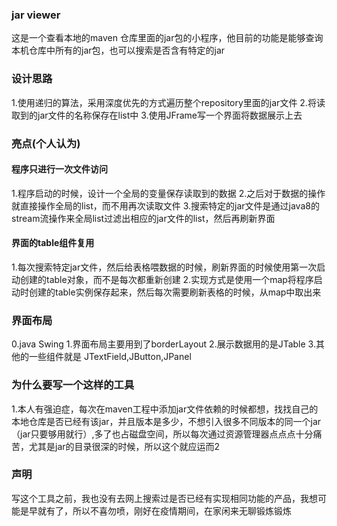 ### jar viewer
这是一个查看本地的maven 仓库里面的jar包的小程序，他目前的功能是能够查询本机仓库中所有的jar包，也可以搜索是否含有特定的jar
### 设计思路
1.使用递归的算法，采用深度优先的方式遍历整个repository里面的jar文件
2.将读取到的jar文件的名称保存在list中
3.使用JFrame写一个界面将数据展示上去
### 亮点(个人认为)
#### 程序只进行一次文件访问
1.程序启动的时候，设计一个全局的变量保存读取到的数据
2.之后对于数据的操作就直接操作全局的list，而不用再次读取文件
3.搜索特定的jar文件是通过java8的stream流操作来全局list过滤出相应的jar文件的list，然后再刷新界面
#### 界面的table组件复用
1.每次搜索特定jar文件，然后给表格喂数据的时候，刷新界面的时候使用第一次启动创建的table对象，而不是每次都重新创建
2.实现方式是使用一个map将程序启动时创建的table实例保存起来，然后每次需要刷新表格的时候，从map中取出来
### 界面布局
0.java Swing
1.界面布局主要用到了borderLayout
2.展示数据用的是JTable
3.其他的一些组件就是 JTextField,JButton,JPanel
### 为什么要写一个这样的工具
1.本人有强迫症，每次在maven工程中添加jar文件依赖的时候都想，找找自己的本地仓库是否已经有该jar，并且版本是多少，不想引入很多不同版本的同一个jar（jar只要够用就行）,多了也占磁盘空间，所以每次通过资源管理器点点点十分痛苦，尤其是jar的目录很深的时候，所以这个就应运而2
### 声明
写这个工具之前，我也没有去网上搜索过是否已经有实现相同功能的产品，我想可能是早就有了，所以不喜勿喷，刚好在疫情期间，在家闲来无聊锻炼锻炼

